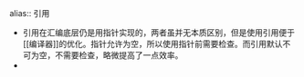 alias:: 引用

- 引用在汇编底层仍是用指针实现的，两者虽并无本质区别，但是使用引用便于[[编译器]]的优化。指针允许为空，所以使用指针前需要检查。而引用默认不可为空，不需要检查，略微提高了一点效率。
-